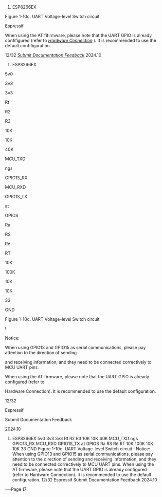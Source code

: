 1. ESP8266EX


Figure 1-10c. UART Voltage-level Switch circuit



Espressif


When using the AT fifirmware, please note that the UART GPIO is already confifigured (refer to
*[Hardware Connection](https://docs.espressif.com/projects/esp-at/en/release-v2.2.0.0_esp8266/Get_Started/Hardware_connection.html)* ). It is recommended to use the default confifiguration.

12/32
*[Submit Documentation Feedback](https://www.espressif.com/en/company/documents/documentation_feedback?docId=2667&sections=&version=2.8)* 2024.10



1. ESP8266EX

5v0

3v3

3v3

Rt

R2

R3

10K

10K

40K

MCU_TXD

ngs

GPIO13_RX

MCU_RXD

GPIO1S_TX

at

GPIOS

Ra

RS

Ré

RT

10K

100K

10K

10K

33

GND

Figure 1-10c. UART Voltage-level Switch circuit

!

Notice:

When using GPIO13 and GPIO15 as serial communications, please pay attention to the direction of sending

and receiving information, and they need to be connected correctively to MCU UART pins.

When using the AT firmware, please note that the UART GPIO is already configured (refer to

Hardware Connection). It is recommended to use the default configuration.

12/32

Espressif

Submit Documentation Feedback

2024.10

1. ESP8266EX
5v0 3v3 3v3
Rt R2 R3
10K 10K 40K
MCU_TXD ngs GPIO13_RX
MCU_RXD GPIO1S_TX
at
GPIOS
Ra RS Ré RT
10K 100K 10K 10K
33
GND
Figure 1-10c. UART Voltage-level Switch circuit
! Notice:
When using GPIO13 and GPIO15 as serial communications, please pay attention to the direction of sending
and receiving information, and they need to be connected correctively to MCU UART pins.
When using the AT firmware, please note that the UART GPIO is already configured (refer to
Hardware Connection). It is recommended to use the default configuration.
12/32
Espressif Submit Documentation Feedback 2024.10


---Page 17 

